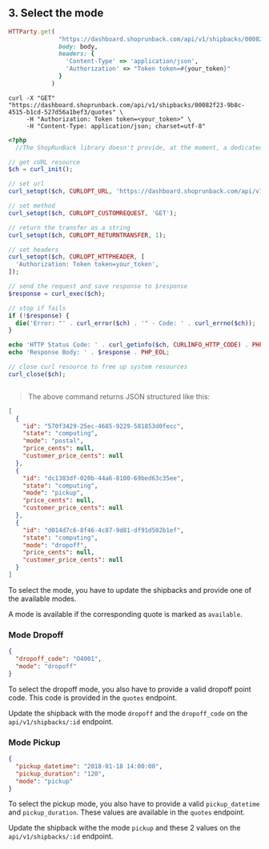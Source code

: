 ## 3. Select the mode



```ruby
HTTParty.get(
              "https://dashboard.shoprunback.com/api/v1/shipbacks/00082f23-9b8c-4515-b1cd-527d56a1bef3/quotes",
              body: body,
              headers: {
                'Content-Type' => 'application/json',
                'Authorization' => "Token token=#{your_token}"
              }
            )

```


```shell
curl -X "GET" "https://dashboard.shoprunback.com/api/v1/shipbacks/00082f23-9b8c-4515-b1cd-527d56a1bef3/quotes" \
     -H "Authorization: Token token=<your_token>" \
     -H "Content-Type: application/json; charset=utf-8"
```

```php
<?php
  //The ShopRunBack library doesn't provide, at the moment, a dedicated method for that

// get cURL resource
$ch = curl_init();

// set url
curl_setopt($ch, CURLOPT_URL, 'https://dashboard.shoprunback.com/api/v1/shipbacks/00082f23-9b8c-4515-b1cd-527d56a1bef3/quotes');

// set method
curl_setopt($ch, CURLOPT_CUSTOMREQUEST, 'GET');

// return the transfer as a string
curl_setopt($ch, CURLOPT_RETURNTRANSFER, 1);

// set headers
curl_setopt($ch, CURLOPT_HTTPHEADER, [
  'Authorization: Token token=your_token',
]);

// send the request and save response to $response
$response = curl_exec($ch);

// stop if fails
if (!$response) {
  die('Error: "' . curl_error($ch) . '" - Code: ' . curl_errno($ch));
}

echo 'HTTP Status Code: ' . curl_getinfo($ch, CURLINFO_HTTP_CODE) . PHP_EOL;
echo 'Response Body: ' . $response . PHP_EOL;

// close curl resource to free up system resources
curl_close($ch);



```

> The above command returns JSON structured like this:

```json
[
  {
    "id": "570f3429-25ec-4685-9229-581853d0fecc",
    "state": "computing",
    "mode": "postal",
    "price_cents": null,
    "customer_price_cents": null
  },
  {
    "id": "dc1383df-020b-44a6-8100-69bed63c35ee",
    "state": "computing",
    "mode": "pickup",
    "price_cents": null,
    "customer_price_cents": null
  },
  {
    "id": "d014d7c6-8f46-4c87-9d81-df91d502b1ef",
    "state": "computing",
    "mode": "dropoff",
    "price_cents": null,
    "customer_price_cents": null
  }
]

```

To select the mode, you have to update the shipbacks and provide one of the available modes.

A mode is available if the corresponding quote is marked as `available`.

### Mode Dropoff

```json
{
  "dropoff_code": "O4001",
  "mode": "dropoff"
}
```

To select the dropoff mode, you also have to provide a valid dropoff point code. This code is provided in the `quotes` endpoint.

Update the shipback with the mode `dropoff` and the `dropoff_code` on the `api/v1/shipbacks/:id` endpoint.

### Mode Pickup

```json
{
  "pickup_datetime": "2018-01-18 14:00:00",
  "pickup_duration": "120",
  "mode": "pickup"
}

```

To select the pickup mode, you also have to provide a valid `pickup_datetime` and `pickup_duration`. These values are available in the `quotes` endpoint.

Update the shipback withe the mode `pickup` and these 2 values on the `api/v1/shipbacks/:id` endpoint.



